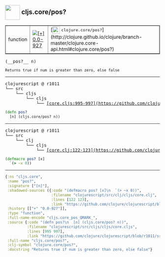 ## <img width="48px" valign="middle" src="http://i.imgur.com/Hi20huC.png"> cljs.core/pos?

 <table border="1">
<tr>
<td>function</td>
<td><a href="https://github.com/cljsinfo/api-refs/tree/0.0-927"><img valign="middle" alt="[+] 0.0-927" src="https://img.shields.io/badge/+-0.0--927-lightgrey.svg"></a> </td>
<td>
[<img height="24px" valign="middle" src="http://i.imgur.com/1GjPKvB.png"> <samp>clojure.core/pos?</samp>](http://clojure.github.io/clojure/branch-master/clojure.core-api.html#clojure.core/pos?)
</td>
</tr>
</table>

 <samp>
(__pos?__ n)<br>
</samp>

```
Returns true if num is greater than zero, else false
```

---

 <pre>
clojurescript @ r1011
└── src
    └── cljs
        └── cljs
            └── <ins>[core.cljs:995-997](https://github.com/clojure/clojurescript/blob/r1011/src/cljs/cljs/core.cljs#L995-L997)</ins>
</pre>

```clj
(defn pos?
  [n] (cljs.core/pos? n))
```


---

 <pre>
clojurescript @ r1011
└── src
    └── clj
        └── cljs
            └── <ins>[core.clj:122-123](https://github.com/clojure/clojurescript/blob/r1011/src/clj/cljs/core.clj#L122-L123)</ins>
</pre>

```clj
(defmacro pos? [x]
  `(> ~x 0))
```

---

```clj
{:ns "cljs.core",
 :name "pos?",
 :signature ["[n]"],
 :shadowed-sources ({:code "(defmacro pos? [x]\n  `(> ~x 0))",
                     :filename "clojurescript/src/clj/cljs/core.clj",
                     :lines [122 123],
                     :link "https://github.com/clojure/clojurescript/blob/r1011/src/clj/cljs/core.clj#L122-L123"}),
 :history [["+" "0.0-927"]],
 :type "function",
 :full-name-encode "cljs.core_pos_QMARK_",
 :source {:code "(defn pos?\n  [n] (cljs.core/pos? n))",
          :filename "clojurescript/src/cljs/cljs/core.cljs",
          :lines [995 997],
          :link "https://github.com/clojure/clojurescript/blob/r1011/src/cljs/cljs/core.cljs#L995-L997"},
 :full-name "cljs.core/pos?",
 :clj-symbol "clojure.core/pos?",
 :docstring "Returns true if num is greater than zero, else false"}

```
